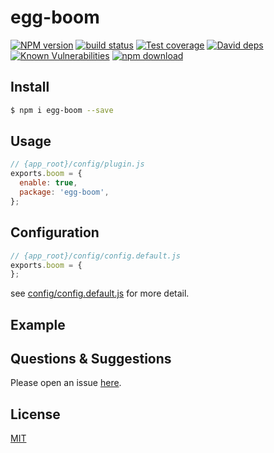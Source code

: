 # egg-boom

[![NPM version][npm-image]][npm-url]
[![build status][travis-image]][travis-url]
[![Test coverage][codecov-image]][codecov-url]
[![David deps][david-image]][david-url]
[![Known Vulnerabilities][snyk-image]][snyk-url]
[![npm download][download-image]][download-url]

[npm-image]: https://img.shields.io/npm/v/egg-boom.svg?style=flat-square
[npm-url]: https://npmjs.org/package/egg-boom
[travis-image]: https://img.shields.io/travis/eggjs/egg-boom.svg?style=flat-square
[travis-url]: https://travis-ci.org/eggjs/egg-boom
[codecov-image]: https://img.shields.io/codecov/c/github/eggjs/egg-boom.svg?style=flat-square
[codecov-url]: https://codecov.io/github/eggjs/egg-boom?branch=master
[david-image]: https://img.shields.io/david/eggjs/egg-boom.svg?style=flat-square
[david-url]: https://david-dm.org/eggjs/egg-boom
[snyk-image]: https://snyk.io/test/npm/egg-boom/badge.svg?style=flat-square
[snyk-url]: https://snyk.io/test/npm/egg-boom
[download-image]: https://img.shields.io/npm/dm/egg-boom.svg?style=flat-square
[download-url]: https://npmjs.org/package/egg-boom

<!--
Description here.
-->

## Install

```bash
$ npm i egg-boom --save
```

## Usage

```js
// {app_root}/config/plugin.js
exports.boom = {
  enable: true,
  package: 'egg-boom',
};
```

## Configuration

```js
// {app_root}/config/config.default.js
exports.boom = {
};
```

see [config/config.default.js](config/config.default.js) for more detail.

## Example

<!-- example here -->

## Questions & Suggestions

Please open an issue [here](https://github.com/eggjs/egg/issues).

## License

[MIT](LICENSE)
